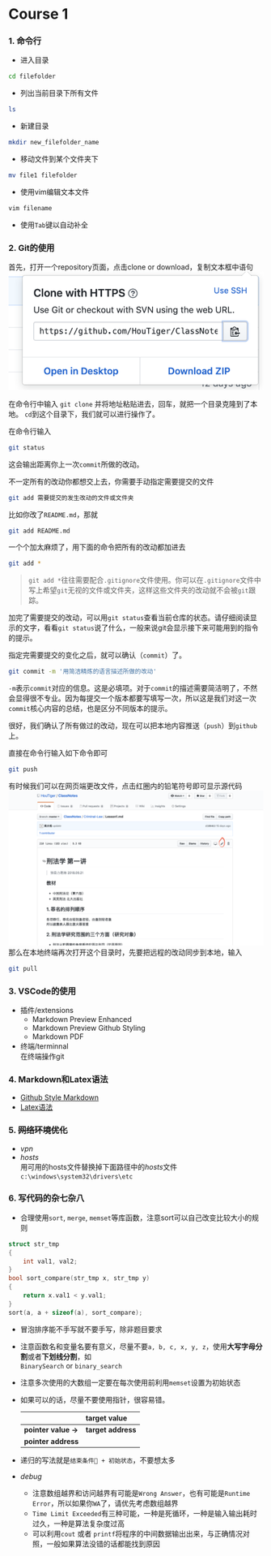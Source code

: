 # Course 1
### 1. 命令行
* 进入目录  
```bash
cd filefolder
```
* 列出当前目录下所有文件   
```bash
ls
```  
* 新建目录   
```bash
mkdir new_filefolder_name
```  
* 移动文件到某个文件夹下  
```bash
mv file1 filefolder
```   
* 使用vim编辑文本文件  
```bash
vim filename
``` 
* 使用`Tab`键以自动补全
### 2. Git的使用

首先，打开一个repository页面，点击clone or download，复制文本框中语句
![](./img/image1.png)  
  
在命令行中输入
`git clone` 并将地址粘贴进去，回车，就把一个目录克隆到了本地。
`cd`到这个目录下，我们就可以进行操作了。

在命令行输入
```bash
git status
```

这会输出距离你上一次`commit`所做的改动。

不一定所有的改动你都想交上去，你需要手动指定需要提交的文件

```bash
git add 需要提交的发生改动的文件或文件夹
```

比如你改了`README.md`，那就

```bash
git add README.md
```

一个个加太麻烦了，用下面的命令把所有的改动都加进去

```bash
git add *
```

> `git add *`往往需要配合`.gitignore`文件使用。你可以在`.gitignore`文件中写上希望`git`无视的文件或文件夹，这样这些文件夹的改动就不会被`git`跟踪。

加完了需要提交的改动，可以用`git status`查看当前仓库的状态。请仔细阅读显示的文字，看看`git status`说了什么，一般来说git会显示接下来可能用到的指令的提示。

指定完需要提交的变化之后，就可以确认（`commit`）了。

```bash
git commit -m '用简洁精炼的语言描述所做的改动'
```

`-m`表示`commit`对应的信息。这是必填项。对于`commit`的描述需要简洁明了，不然会显得很不专业。因为每提交一个版本都要写填写一次，所以这是我们对这一次`commit`核心内容的总结，也是区分不同版本的提示。

很好，我们确认了所有做过的改动，现在可以把本地内容推送（`push`）到`github`上。

直接在命令行输入如下命令即可

```bash
git push
```
有时候我们可以在网页端更改文件，点击红圈内的铅笔符号即可显示源代码
![](./img/image2.png)
那么在本地终端再次打开这个目录时，先要把远程的改动同步到本地，输入
```bash
git pull
```
### 3. VSCode的使用
* 插件/extensions
    * Markdown Preview Enhanced
    * Markdown Preview Github Styling
    * Markdown PDF 
* 终端/terminnal  
    在终端操作git
### 4. Markdown和Latex语法
* [Github Style Markdown](https://help.github.com/articles/basic-writing-and-formatting-syntax/) 
* [Latex语法](http://www.mohu.org/info/symbols/symbols.htm)

### 5. <del>网络环境优化<del>
* *vpn*
* *hosts*  
    用可用的hosts文件替换掉下面路径中的*hosts*文件  
    `c:\windows\system32\drivers\etc`

### 6. 写代码的杂七杂八
* 合理使用`sort`, `merge`, `memset`等库函数，注意sort可以自己改变比较大小的规则
```c++
struct str_tmp
{
    int val1, val2;
}
bool sort_compare(str_tmp x, str_tmp y)
{
    return x.val1 < y.val1;
}
sort(a, a + sizeof(a), sort_compare);
```
* 冒泡排序能不手写就不要手写，除非题目要求  
* 注意函数名和变量名要有意义，尽量不要`a, b, c, x, y, z`，使用**大写字母分割**或者**下划线分割**，如  
    `BinarySearch` or `binary_search`  
* 注意多次使用的大数组一定要在每次使用前利用`memset`设置为初始状态
* 如果可以的话，尽量不要使用指针，很容易错。  

    |                    |target value      |  
    |--------------------|------------------|  
    |**pointer value ->**|**target address**|  
    |**pointer address** |                  |


* 递归的写法就是`结束条件 + 初始状态`，不要想太多

* *debug*
    * 注意数组越界和访问越界有可能是`Wrong Answer`，也有可能是`Runtime Error`，所以如果你`WA`了，请优先考虑数组越界  
    * `Time Limit Exceeded`有三种可能，一种是死循环，一种是输入输出耗时过久，一种是算法复杂度过高
    * 可以利用`cout` 或者 `printf`将程序的中间数据输出出来，与正确情况对照，一般如果算法没错的话都能找到原因
